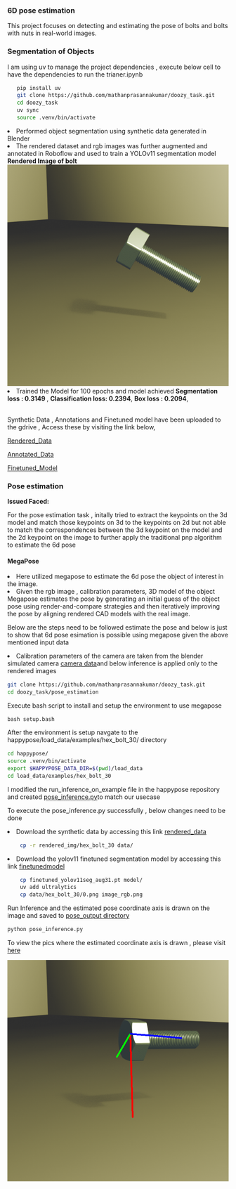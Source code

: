 <h3> 6D pose estimation </h3>

This project focuses on detecting and estimating the pose of bolts and bolts with nuts in real-world images.

<h3>Segmentation of Objects</h3>
<p>I am using uv to manage the project dependencies , execute below cell to have the dependencies to run the trianer.ipynb</p>

```bash
   pip install uv 
   git clone https://github.com/mathanprasannakumar/doozy_task.git 
   cd doozy_task 
   uv sync
   source .venv/bin/activate 
```

<li>Performed object segmentation using synthetic data generated in Blender
</li>
<li>The rendered dataset and rgb images was further augmented and annotated in Roboflow and used to train a YOLOv11 segmentation model</li>
<b>Rendered Image of bolt</b>
<img src="blender/bolt_rendered.png">
<li>Trained the Model for 100 epochs and model achieved  
    <b>Segmentation loss : 0.3149 </b>,
    <b>Classification loss: 0.2394</b>,
    <b>Box loss : 0.2094</b>,
</li>
<br>
<p>Synthetic Data , Annotations and Finetuned model have been uploaded to the gdrive , Access these by visiting the link below,</p>
<p><a href="https://drive.google.com/file/d/1molFx3tc0kM8Ml556lgfUZnca4NA8Mb1/view?usp=sharing">Rendered_Data</a></p>

<p><a href="https://drive.google.com/file/d/1g1tKsNgLBBTj27SUPtZNDjCUz6eOHHXH/view?usp=sharing">Annotated_Data</a></p>

<a href="https://drive.google.com/file/d/16iMYy3stizs-HdJ9tyw3Ry0IHECYlLT1/view?usp=sharing">Finetuned_Model</a>

<h3> Pose estimation</h3>

<b>Issued Faced:</b><p> For the pose estimation task , initally tried to extract the keypoints on the 3d model and match those keypoints on 3d to the keypoints on 2d but not able to match the correspondences between the 3d keypoint on the model and the 2d keypoint on the image to further apply the traditional pnp algorithm to estimate the 6d pose</p>

<h4>MegaPose</h4>

<li>Here utilized megapose to estimate the 6d pose the object of interest in the image.
</li>
<li>Given the rgb image , calibration parameters, 3D model of the object Megapose estimates the pose by generating an initial guess of the object pose using render-and-compare strategies and then iteratively improving the pose by aligning rendered CAD models with the real image.</li>

<p>Below are the steps need to be followed estimate the pose and below is just to show that 6d pose esimation is possible using megapose given the above mentioned input data</p>

<li>Calibration parameters of the camera are taken from the blender simulated camera <a href="/blender/camera_data.json">camera data</a>and below inference is applied only to the rendered images</li>

```bash
git clone https://github.com/mathanprasannakumar/doozy_task.git
cd doozy_task/pose_estimation
```
<p>Execute bash script to install and setup the environment to use megapose</p>

```
bash setup.bash
```
<p>After the environment is setup navgate to the happypose/load_data/examples/hex_bolt_30/ directory</p>

```bash
cd happypose/
source .venv/bin/activate 
export $HAPPYPOSE_DATA_DIR=$(pwd)/load_data
cd load_data/examples/hex_bolt_30
```

<p>I modified the run_inference_on_example file in the happypose repository and created <a href="/pose_estimation/pose_inference.py">pose_inference.py</a>to match our usecase </p>

To execute the pose_inference.py successfully , below changes need to be done  

<li>Download the synthetic data by accessing this link <a href="https://drive.google.com/uc?export=download&id=1molFx3tc0kM8Ml556lgfUZnca4NA8Mb1">rendered_data</a></li>

```bash
    cp -r rendered_img/hex_bolt_30 data/
```

<li> Download the yolov11 finetuned segmentation model by accessing this link <a href="https://drive.google.com/uc?export=download&id=16iMYy3stizs-HdJ9tyw3Ry0IHECYlLT1">finetunedmodel</a></li>

```bash
    cp finetuned_yolov11seg_aug31.pt model/
    uv add ultralytics
    cp data/hex_bolt_30/0.png image_rgb.png
```

<p>Run Inference  and the estimated pose coordinate axis is drawn on the image and saved to <a href="/pose_estimation/happypose/load_data/examples/hex_bolt_30/pose_output/pose_output">pose_output directory</a></p>

```bash
python pose_inference.py
```

To view the pics where the estimated coordinate axis is drawn , please visit <a href="https://drive.google.com/drive/folders/1022yCX8FGsnGXZKbB2adqcw6d79nW-2d?usp=sharing">here </a>


<img src="pose_estimate.png"></img>



